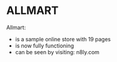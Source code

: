 # ALLMART

Allmart:

- is a sample online store with 19 pages
- is now fully functioning
- can be seen by visiting: n8ly.com
